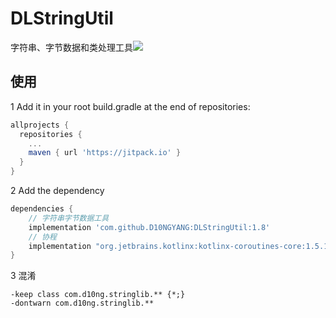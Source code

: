 # DLStringUtil
字符串、字节数据和类处理工具[![](https://jitpack.io/v/D10NGYANG/DLStringUtil.svg)](https://jitpack.io/#D10NGYANG/DLStringUtil)

## 使用
1 Add it in your root build.gradle at the end of repositories:
```gradle
allprojects {
  repositories {
    ...
    maven { url 'https://jitpack.io' }
  }
}
```
2 Add the dependency
```gradle
dependencies {
    // 字符串字节数据工具
    implementation 'com.github.D10NGYANG:DLStringUtil:1.8'
    // 协程
    implementation "org.jetbrains.kotlinx:kotlinx-coroutines-core:1.5.1"
}
```
3 混淆
```properties
-keep class com.d10ng.stringlib.** {*;}
-dontwarn com.d10ng.stringlib.**
```
